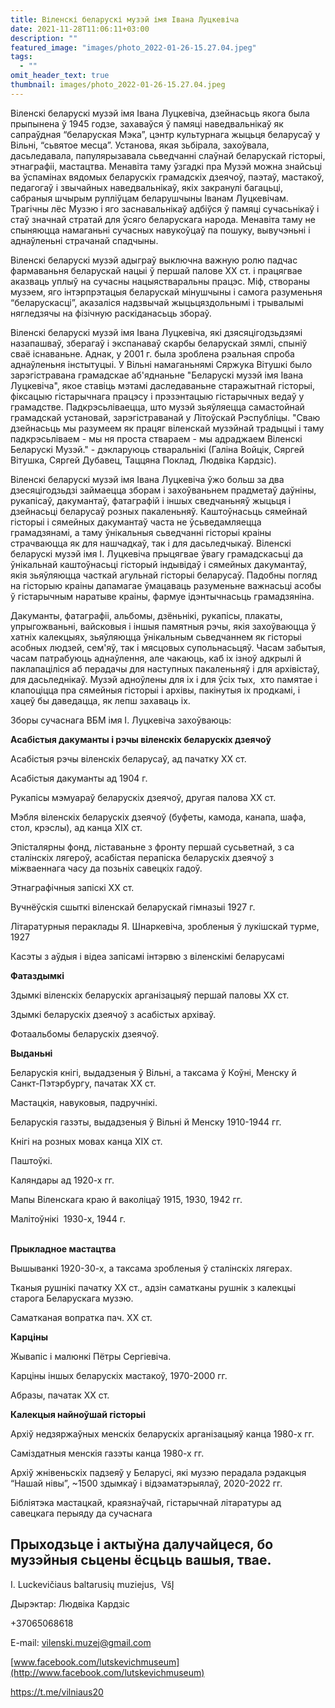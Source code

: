 ```yaml
---
title: Віленскі беларускі музэй імя Івана Луцкевіча
date: 2021-11-28T11:06:11+03:00
description: ""
featured_image: "images/photo_2022-01-26-15.27.04.jpeg"
tags:
  - ""
omit_header_text: true
thumbnail: images/photo_2022-01-26-15.27.04.jpeg
---
```

Віленскі беларускі музэй імя Івана Луцкевіча, дзейнасьць якога была прыпынена ў 1945 годзе, захаваўся ў памяці наведвальнікаў як сапраўдная “беларуская Мэка”, цэнтр культурнага жыцьця беларусаў у Вільні, “сьвятое месца”. Установа, якая зьбірала, захоўвала, дасьледавала, папулярызавала сьведчанні слаўнай беларускай гісторыі, этнаграфіі, мастацтва. Менавіта таму ўзгадкі пра Музэй можна знайсьці ва ўспамінах вядомых беларускіх грамадскіх дзеячоў, паэтаў, мастакоў, педагогаў і звычайных наведвальнікаў, якіх закранулі багацьці, сабраныя шчырым рупліўцам беларушчыны Іванам Луцкевічам. Трагічны лёс Музэю і яго заснавальнікаў адбіўся ў памяці сучасьнікаў і стаў значнай стратай для ўсяго беларускага народа. Менавіта таму не спыняюцца намаганьні сучасных навукоўцаў па пошуку, вывучэньні і аднаўленьні страчанай спадчыны. 

Віленскі беларускі музэй адыграў выключна важную ролю падчас фармаваньня беларускай нацыі ў першай палове ХХ ст. і працягвае аказваць уплыў на сучасны нацыястваральны працэс. Міф, створаны музэем, яго інтэрпрэтацыя беларускай мінушчыны і самога разуменьня “беларускасці”, аказаліся надзвычай жыцьцяздольнымі і трывалымі нягледзячы на фізічную раскіданасьць збораў. 

Віленскі беларускі музэй імя Івана Луцкевіча, які дзясяцігодзьдзямі назапашваў, зберагаў і экспанаваў скарбы беларускай зямлі, спыніў сваё існаваньне. Аднак, у 2001 г. была зроблена рэальная спроба аднаўленьня інстытуцыі. У Вільні намаганьнямі Сяржука Вітушкі было зарэгістравана грамадскае аб'яднаньне "Беларускі музэй імя Івана Луцкевіча", якое ставіць мэтамі даследаваньне старажытнай гісторыі, фіксацыю гістарычнага працэсу і прэзэнтацыю гістарычных ведаў у грамадстве. Падкрэсьліваецца, што музэй зьяўляецца самастойнай грамадскай установай, зарэгістраванай у Літоўскай Рэспубліцы. "Сваю дзейнасьць мы разумеем як працяг віленскай музэйнай традыцыі і таму падкрэсьліваем - мы ня проста ствараем - мы адраджаем Віленскі Беларускі Музэй." - дэкларуюць стваральнікі (Галіна Войцік, Сяргей Вітушка, Сяргей Дубавец, Таццяна Поклад, Людвіка Кардзіс).

Віленскі беларускі музэй імя Івана Луцкевіча ўжо больш за два дзесяцігодзьдзі займаецца зборам і захоўваньнем прадметаў даўніны, рукапісаў, дакумантаў, фатаграфій і іншых сведчаньняў жыцьця і дзейнасьці беларусаў розных пакаленьняў. Каштоўнасьць сямейнай гісторыі і сямейных дакумантаў часта не ўсьведамляецца грамадзянамі, а таму ўнікальныя сьведчанні гісторыі краіны страчваюцца як для нашчадкаў, так і для дасьледчыкаў. Віленскі беларускі музэй імя І. Луцкевіча прыцягвае ўвагу грамадскасьці да ўнікальнай каштоўнасьці гісторый індывідаў і сямейных дакумантаў, якія зьяўляюцца часткай агульнай гісторыі беларусаў. Падобны погляд на гісторыю краіны дапамагае ўмацаваць разуменьне важнасьці асобы ў гістарычным наратыве краіны, фармуе ідэнтычнасьць грамадзяніна.

Дакуманты, фатаграфіі, альбомы, дзёньнікі, рукапісы, плакаты, упрыгожваньні, вайсковыя і іншыя памятныя рэчы, якія захоўваюцца ў хатніх калекцыях, зьяўляюцца ўнікальным сьведчаннем як гісторыі асобных людзей, сем'яў, так і мясцовых супольнасьцяў. Часам забытыя, часам патрабуюць аднаўлення, але чакаюць, каб іх ізноў адкрылі й паклапаціліся аб перадачы для наступных пакаленьняў і для архівістаў, для дасьледнікаў. Музэй адноўлены для іх і для ўсіх тых,  хто памятае і клапоціцца пра сямейныя гісторыі і архівы, пакінутыя іх продкамі, і хацеў бы даведацца, як лепш захаваць іх.

Зборы сучаснага ВБМ імя І. Луцкевіча захоўваюць:

**Асабістыя дакуманты і рэчы віленскіх беларускіх дзеячоў**

Асабістыя рэчы віленскіх беларусаў, ад пачатку ХХ ст.

Асабістыя дакуманты ад 1904 г.

Рукапісы мэмуараў беларускіх дзеячоў, другая палова ХХ ст.

Мэбля віленскіх беларускіх дзеячоў (буфеты, камода, канапа, шафа, стол, крэслы), ад канца ХIХ ст. 

Эпісталярны фонд, ліставаньне з фронту першай сусьветнай, з са сталінскіх лягероў, асабістая перапіска беларускіх дзеячоў з міжваеннага часу да позьніх савецкіх гадоў. 

Этнаграфічныя запіскі ХХ ст. 

Вучнёўскія сшыткі віленскай беларускай гімназыі 1927 г.

Літаратурныя пераклады Я. Шнаркевіча, зробленыя ў лукішскай турме, 1927

Касэты з аўдыя і відеа запісамі інтэрвю з віленскімі беларусамі 



**Фатаздымкі**

Здымкі віленскіх беларускіх арганізацыяў першай паловы ХХ ст.

Здымкі беларускіх дзеячоў з асабістых архіваў.

Фотаальбомы беларускіх дзеячоў.



**Выданьні**

Беларускія кнігі, выдадзеныя ў Вільні, а таксама ў Коўні, Менску й Санкт-Пэтэрбургу, пачатак ХХ ст. 

Мастацкія, навуковыя, падручнікі. 

Беларускія газэты, выдадзеныя ў Вільні й Менску 1910-1944 гг.

Кнігі на розных мовах канца ХІХ ст.

Паштоўкі.

Каляндары ад 1920-х гг.

Мапы Віленскага краю й ваколіцаў 1915, 1930, 1942 гг.

Малітоўнікі  1930-х, 1944 г. 



\
**Прыкладное мастацтва**

Вышыванкі 1920-30-х, а таксама зробленыя ў сталінскіх лягерах. 

Тканыя рушнікі пачатку ХХ ст., адзін саматканы рушнік з калекцыі старога Беларускага музэю.

Саматканая вопратка пач. ХХ ст.



**Карціны**

Жывапіс і малюнкі Пётры Сергіевіча. 

Карціны іншых беларускіх мастакоў, 1970-2000 гг.

Абразы, пачатак ХХ ст.



**Калекцыя найноўшай гісторыі**

Архіў недзяржаўных менскіх беларускіх арганізацыяў канца 1980-х гг.

Саміздатныя менскія газэты канца 1980-х гг. 

Архіў жнівеньскіх падзеяў у Беларусі, які музэю перадала рэдакцыя “Нашай нівы”, ~1500 здымкаў і відэаматэрыялаў, 2020-2022 гг.

Бібліятэка мастацкай, краязнаўчай, гістарычнай літаратуры ад савецкага перыяду да сучаснага



## **Прыходзьце і актыўна далучайцеся, бо музэйныя сьцены ёсцьць вашыя, твае.** 



I. Luckevičiaus baltarusių muziejus,  VšĮ

Дырэктар: Людвіка Кардзіс

+37065068618

E-mail: [vilenski.muzej@gmail.com](<>)

[www.facebook.com/lutskevichmuseum](http://www.facebook.com/lutskevichmuseum)

<https://t.me/vilniaus20>